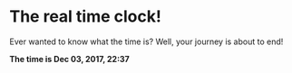 # The real time clock!

Ever wanted to know what the time is? Well, your journey is about to end!

**The time is Dec 03, 2017, 22:37**